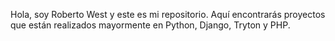 Hola, soy Roberto West y este es mi repositorio. 
Aquí encontrarás proyectos que están realizados mayormente en Python, Django, Tryton y PHP.
